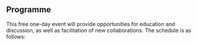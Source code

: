 ## Programme 

This free one-day event will provide opportunities for education and
discussion, as well as facilitation of new collaborations. The schedule
is as follows:

